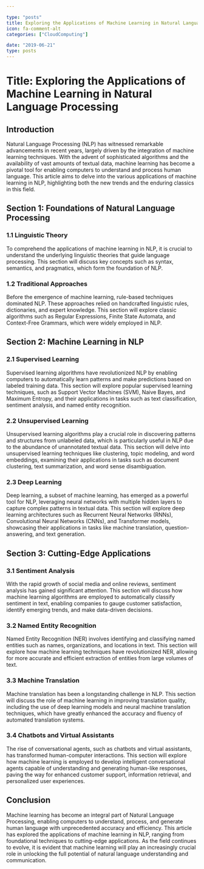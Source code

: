 ```yaml
---

type: "posts"
title: Exploring the Applications of Machine Learning in Natural Language Processing
icon: fa-comment-alt
categories: ["CloudComputing"]

date: "2019-06-21"
type: posts
---
```





# Title: Exploring the Applications of Machine Learning in Natural Language Processing

## Introduction
Natural Language Processing (NLP) has witnessed remarkable advancements in recent years, largely driven by the integration of machine learning techniques. With the advent of sophisticated algorithms and the availability of vast amounts of textual data, machine learning has become a pivotal tool for enabling computers to understand and process human language. This article aims to delve into the various applications of machine learning in NLP, highlighting both the new trends and the enduring classics in this field.

## Section 1: Foundations of Natural Language Processing
### 1.1 Linguistic Theory
To comprehend the applications of machine learning in NLP, it is crucial to understand the underlying linguistic theories that guide language processing. This section will discuss key concepts such as syntax, semantics, and pragmatics, which form the foundation of NLP.

### 1.2 Traditional Approaches
Before the emergence of machine learning, rule-based techniques dominated NLP. These approaches relied on handcrafted linguistic rules, dictionaries, and expert knowledge. This section will explore classic algorithms such as Regular Expressions, Finite State Automata, and Context-Free Grammars, which were widely employed in NLP.

## Section 2: Machine Learning in NLP
### 2.1 Supervised Learning
Supervised learning algorithms have revolutionized NLP by enabling computers to automatically learn patterns and make predictions based on labeled training data. This section will explore popular supervised learning techniques, such as Support Vector Machines (SVM), Naive Bayes, and Maximum Entropy, and their applications in tasks such as text classification, sentiment analysis, and named entity recognition.

### 2.2 Unsupervised Learning
Unsupervised learning algorithms play a crucial role in discovering patterns and structures from unlabeled data, which is particularly useful in NLP due to the abundance of unannotated textual data. This section will delve into unsupervised learning techniques like clustering, topic modeling, and word embeddings, examining their applications in tasks such as document clustering, text summarization, and word sense disambiguation.

### 2.3 Deep Learning
Deep learning, a subset of machine learning, has emerged as a powerful tool for NLP, leveraging neural networks with multiple hidden layers to capture complex patterns in textual data. This section will explore deep learning architectures such as Recurrent Neural Networks (RNNs), Convolutional Neural Networks (CNNs), and Transformer models, showcasing their applications in tasks like machine translation, question-answering, and text generation.

## Section 3: Cutting-Edge Applications
### 3.1 Sentiment Analysis
With the rapid growth of social media and online reviews, sentiment analysis has gained significant attention. This section will discuss how machine learning algorithms are employed to automatically classify sentiment in text, enabling companies to gauge customer satisfaction, identify emerging trends, and make data-driven decisions.

### 3.2 Named Entity Recognition
Named Entity Recognition (NER) involves identifying and classifying named entities such as names, organizations, and locations in text. This section will explore how machine learning techniques have revolutionized NER, allowing for more accurate and efficient extraction of entities from large volumes of text.

### 3.3 Machine Translation
Machine translation has been a longstanding challenge in NLP. This section will discuss the role of machine learning in improving translation quality, including the use of deep learning models and neural machine translation techniques, which have greatly enhanced the accuracy and fluency of automated translation systems.

### 3.4 Chatbots and Virtual Assistants
The rise of conversational agents, such as chatbots and virtual assistants, has transformed human-computer interactions. This section will explore how machine learning is employed to develop intelligent conversational agents capable of understanding and generating human-like responses, paving the way for enhanced customer support, information retrieval, and personalized user experiences.

## Conclusion
Machine learning has become an integral part of Natural Language Processing, enabling computers to understand, process, and generate human language with unprecedented accuracy and efficiency. This article has explored the applications of machine learning in NLP, ranging from foundational techniques to cutting-edge applications. As the field continues to evolve, it is evident that machine learning will play an increasingly crucial role in unlocking the full potential of natural language understanding and communication.